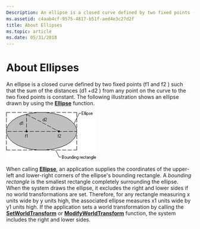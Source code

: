 ```yaml
---
Description: An ellipse is a closed curve defined by two fixed points (f1 and f2 ) such that the sum of the distances (d1 +d2 ) from any point on the curve to the two fixed points is constant.
ms.assetid: c4aab4cf-9575-4817-b51f-aed4e3c27d2f
title: About Ellipses
ms.topic: article
ms.date: 05/31/2018
---
```


# About Ellipses

An ellipse is a closed curve defined by two fixed points (f1 and f2 ) such that the sum of the distances (d1 +d2 ) from any point on the curve to the two fixed points is constant. The following illustration shows an ellipse drawn by using the [**Ellipse**](/windows/desktop/api/Wingdi/nf-wingdi-ellipse) function.

![illustration showing an ellipse, two fixed points, two distances, and a bounding rectangle](images/csfsh-01.png)

When calling [**Ellipse**](/windows/desktop/api/Wingdi/nf-wingdi-ellipse), an application supplies the coordinates of the upper-left and lower-right corners of the ellipse's bounding rectangle. A *bounding rectangle* is the smallest rectangle completely surrounding the ellipse. When the system draws the ellipse, it excludes the right and lower sides if no world transformations are set. Therefore, for any rectangle measuring x units wide by y units high, the associated ellipse measures x1 units wide by y1 units high. If the application sets a world transformation by calling the [**SetWorldTransform**](/windows/desktop/api/Wingdi/nf-wingdi-setworldtransform) or [**ModifyWorldTransform**](/windows/desktop/api/Wingdi/nf-wingdi-modifyworldtransform) function, the system includes the right and lower sides.

 

 



